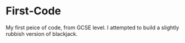 # First-Code
My first peice of code, from GCSE level.
I attempted to build a slightly rubbish version of blackjack.